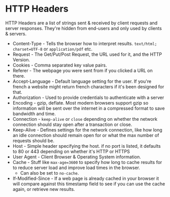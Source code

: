 # HTTP Headers

HTTP Headers are a list of strings sent & received by client requests and server responses.  They're hidden from end-users and only used by clients & servers.
- Content-Type - Tells the browser how to interpret results.  `text/html; charset=UTF-8` or `application/pdf` etc.
- Request - The Get/Put/Post Request, the URL used for it, and the HTTP Version.
- Cookies - Comma separated key value pairs.
- Referer - The webpage you were sent from if you clicked a URL on there.
- Accept-Language - Default language setting for the user.  If you're french a website might return french characters if it's been designed for that.
- Authorization - Used to provide credentials to authenticate with a server
- Encoding - gzip, deflate.  Most modern browsers support gzip so information will be sent over the internet in a compressed format to save bandwidth and time.
- Connection - `keep-alive` or `close` depending on whether the network connection should stay open after a transaction or close.
- Keep-Alive - Defines settings for the network connection, like how long an idle connection should remain open for or what the max number of requests should be.
- Host - Simple header specifying the host.  if no port is listed, it defaults to 80 or 443 depending on whether it's HTTP or HTTPS
- User Agent - Client Browser & Operating System information.
- Cache - Stuff like `max-age=3600` to specify how long to cache results for to reduce server load and improve load times in the browser.
  - Can also be set to `no-cache`.
- If-Modified-Since - If a web page is already cached in your browser it will compare against this timestamp field to see if you can use the cache again, or retrieve new results.